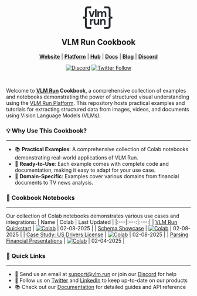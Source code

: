 <div align="center">
<p align="center" style="width: 100%;">
    <img src="https://raw.githubusercontent.com/vlm-run/.github/refs/heads/main/profile/assets/vlm-black.svg" alt="VLM Run Logo" width="80" style="margin-bottom: -5px; color: #2e3138; vertical-align: middle; padding-right: 5px;"><br>
</p>
<h2>VLM Run Cookbook</h2>
<p align="center">
<a href="https://vlm.run"><b>Website</b></a> | <a href="https://app.vlm.run/"><b>Platform</b></a> | <a href="https://github.com/vlm-run/vlmrun-hub"><b>Hub</b></a> | <a href="https://docs.vlm.run/"><b>Docs</b></a> | <a href="https://vlm.run/blog"><b>Blog</b></a> | <a href="https://discord.gg/4jgyECY4rq"><b>Discord</b></a>
</p>
<p align="center">
<a href="https://discord.gg/4jgyECY4rq"><img alt="Discord" src="https://img.shields.io/badge/discord-chat-purple?color=%235765F2&label=discord&logo=discord"></a>
<a href="https://twitter.com/vlmrun"><img alt="Twitter Follow" src="https://img.shields.io/twitter/follow/vlmrun.svg?style=social&logo=twitter"></a>
</p>
<br>
</div>

Welcome to **[VLM Run](https://vlm.run) Cookbook**, a comprehensive collection of examples and notebooks demonstrating the power of structured visual understanding using the [VLM Run Platform](https://app.vlm.run). This repository hosts practical examples and tutorials for extracting structured data from images, videos, and documents using Vision Language Models (VLMs).


### 💡 Why Use This Cookbook?
---

- 📚 **Practical Examples**: A comprehensive collection of Colab notebooks demonstrating real-world applications of VLM Run.
- 🔋 **Ready-to-Use**: Each example comes with complete code and documentation, making it easy to adapt for your use case.
- 🎯 **Domain-Specific**: Examples cover various domains from financial documents to TV news analysis.

### 📖 Cookbook Notebooks
---

Our collection of Colab notebooks demonstrates various use cases and integrations:
| Name | Colab | Last Updated |
|:---|:---:|:---:|
| [VLM Run Quickstart](./notebooks/00_quickstart.ipynb) | [![Colab](https://colab.research.google.com/assets/colab-badge.svg)](https://colab.research.google.com/github/vlm-run/vlmrun-cookbook/blob/main/notebooks/00_quickstart.ipynb)  | 02-08-2025 |
| [Schema Showcase](./notebooks/01_schema_showcase.ipynb) | [![Colab](https://colab.research.google.com/assets/colab-badge.svg)](https://colab.research.google.com/github/vlm-run/vlmrun-cookbook/blob/main/notebooks/01_schema_showcase.ipynb)  | 02-08-2025 |
| [Case Study: US Drivers License](./notebooks/02_case_study_drivers_license.ipynb) | [![Colab](https://colab.research.google.com/assets/colab-badge.svg)](https://colab.research.google.com/github/vlm-run/vlmrun-cookbook/blob/main/notebooks/02_case_study_drivers_license.ipynb)  | 02-08-2025 |
| [Parsing Financial Presentations](https://colab.research.google.com/drive/15_iRDucKj2I33p3m5X3ULdXby_DHWgjS) | [![Colab](https://colab.research.google.com/assets/colab-badge.svg)](https://colab.research.google.com/drive/15_iRDucKj2I33p3m5X3ULdXby_DHWgjS)  | 02-04-2025 |


### 🔗 Quick Links
---

* 💬 Send us an email at [support@vlm.run](mailto:support@vlm.run) or join our [Discord](https://discord.gg/4jgyECY4rq) for help
* 📣 Follow us on [Twitter](https://twitter.com/vlmrun) and [LinkedIn](https://www.linkedin.com/company/vlm-run) to keep up-to-date on our products
* 📚 Check out our [Documentation](https://docs.vlm.run/) for detailed guides and API reference
